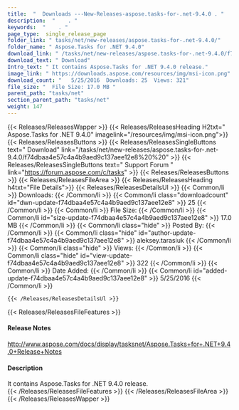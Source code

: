 ```yaml
---
title:  "  Downloads ---New-Releases-aspose.tasks-for-.net-9.4.0 . " 
description:  "    . " 
keywords:  "    . " 
page_type:  single_release_page
folder_link: " tasks/net/new-releases/aspose.tasks-for-.net-9.4.0/"
folder_name: " Aspose.Tasks for .NET 9.4.0"
download_link: " /tasks/net/new-releases/aspose.tasks-for-.net-9.4.0/f74dbaa4e57c4a4b9aed9c137aee12e8"
download_text: " Download"
Intro_text: " It contains Aspose.Tasks for .NET 9.4.0 release."
image_link: " https://downloads.aspose.com/resources/img/msi-icon.png"
download_count: "   5/25/2016  Downloads: 25  Views: 321"
file_size: "  File Size: 17.0 MB "
parent_path: "tasks/net"
section_parent_path: "tasks/net"
weight: 147 
---
```


{{< Releases/ReleasesWapper >}}
  {{< Releases/ReleasesHeading H2txt=" Aspose.Tasks for .NET 9.4.0" imagelink="/resources/img/msi-icon.png">}}
  {{< Releases/ReleasesButtons >}}
    {{< Releases/ReleasesSingleButtons text=" Download" link="/tasks/net/new-releases/aspose.tasks-for-.net-9.4.0/f74dbaa4e57c4a4b9aed9c137aee12e8%20%20" >}}
    {{< Releases/ReleasesSingleButtons text=" Support Forum " link="https://forum.aspose.com/c/tasks" >}}
  {{< Releases/ReleasesButtons >}}
  {{< Releases/ReleasesFileArea >}}
    {{< Releases/ReleasesHeading h4txt="File Details">}}
    {{< Releases/ReleasesDetailsUl >}}
            {{< Common/li  >}} Downloads: {{< /Common/li >}} 
      {{< Common/li class="downloadcount" id="dwn-update-f74dbaa4e57c4a4b9aed9c137aee12e8" >}} 25 {{< /Common/li >}} 
      {{< Common/li  >}} File Size: {{< /Common/li >}} 
      {{< Common/li id="size-update-f74dbaa4e57c4a4b9aed9c137aee12e8" >}} 17.0 MB {{< /Common/li >}} 
      {{< Common/li  class="hide" >}} Posted By: {{< /Common/li >}} 
      {{< Common/li class="hide" id="author-update-f74dbaa4e57c4a4b9aed9c137aee12e8" >}} aleksey.tarasiuk {{< /Common/li >}} 
      {{< Common/li class="hide"  >}} Views: {{< /Common/li >}} 
      {{< Common/li class="hide" id="view-update-f74dbaa4e57c4a4b9aed9c137aee12e8" >}} 322 {{< /Common/li >}} 
      {{< Common/li  >}} Date Added: {{< /Common/li >}} 
      {{< Common/li id="added-update-f74dbaa4e57c4a4b9aed9c137aee12e8" >}} 5/25/2016 {{< /Common/li >}} 

    {{< /Releases/ReleasesDetailsUl >}}

  {{< Releases/ReleasesFileFeatures >}}
      <h4>Release Notes</h4><div><a href="http://www.aspose.com/docs/display/tasksnet/Aspose.Tasks+for+.NET+9.4.0+Release+Notes">http://www.aspose.com/docs/display/tasksnet/Aspose.Tasks+for+.NET+9.4.0+Release+Notes</a></div><h4>Description</h4><div class="HTMLDescription">It contains Aspose.Tasks for .NET 9.4.0 release.</div>
  {{< /Releases/ReleasesFileFeatures >}}
 {{< /Releases/ReleasesFileArea >}}
{{< /Releases/ReleasesWapper >}}


